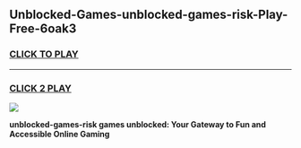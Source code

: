 
## Unblocked-Games-unblocked-games-risk-Play-Free-6oak3
<h3>
<a href="https://premium76.site?title=unblocked-games-risk&ref=19M">CLICK TO PLAY</a></h3>
<hr>

<h3>
<a href="https://premium76.site?title=unblocked-games-risk&ref=19M">CLICK 2 PLAY</a>
  
</h3>

<a href="https://premium76.site?title=unblocked-games-risk&ref=19M"><img src="https://clearcache.store/games.png"></a>


**unblocked-games-risk games unblocked: Your Gateway to Fun and Accessible Online Gaming**
